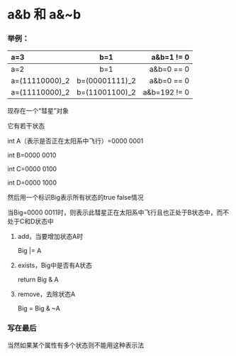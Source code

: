 # a&b 和 a&~b

### 举例：

|a=3                                       |           b=1                               |          a&b=1 != 0                           |
|:---|:---:|---:|
|a=2                                       |           b=1                               |          a&b=0 == 0                          |
|a=(11110000)_2                    |           b=(00001111)_2          |           a&b=0 == 0                          |
|a=(11110000)_2                    |           b=(11001100)_2          |           a&b=192 != 0                       |


现存在一个“彗星”对象

它有若干状态

int A（表示是否正在太阳系中飞行）=0000 0001

int B=0000 0010

int C=0000 0100

int D=0000 1000

然后用一个标识Big表示所有状态的true false情况

当Big=0000 0011时，则表示此彗星正在太阳系中飞行且也正处于B状态中，而不处于C和D状态中

1. add，当要增加状态A时

    Big |= A

2. exists，Big中是否有A状态

    return Big & A

3. remove，去除状态A

    Big = Big & ~A

### 写在最后
当然如果某个属性有多个状态则不能用这种表示法
